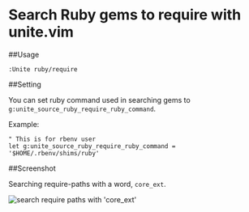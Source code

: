 # Search Ruby gems to require with unite.vim

##Usage

```
:Unite ruby/require
```

##Setting

You can set ruby command used in searching gems to `g:unite_source_ruby_require_ruby_command`.

Example:

```VimL
" This is for rbenv user
let g:unite_source_ruby_require_ruby_command = '$HOME/.rbenv/shims/ruby'
```

##Screenshot

Searching require-paths with a word, `core_ext`.

![search require paths with 'core_ext'](https://raw.github.com/rhysd/unite-ruby-require.vim/master/screen.jpg)
